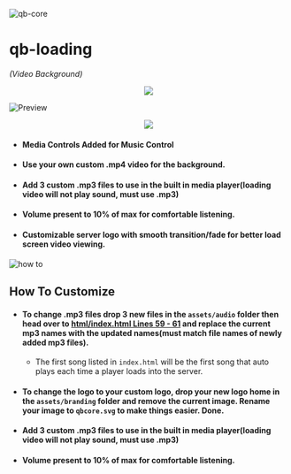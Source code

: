 ![qb-core](https://camo.githubusercontent.com/84e08e864cc999435cd88983acf4b6a47fede9bf263fd716772ad42e85d13753/68747470733a2f2f692e696d6775722e636f6d2f474846536843762e706e67)
# qb-loading 
*(Video Background)*


<div align="middle">
    <img width="auto" src="https://user-images.githubusercontent.com/91661118/154784761-d9e1a3de-3f34-47dc-afc2-0aecb6d17042.png"/>
</div>

![Preview](https://media.giphy.com/media/9uXOxGSDdZebChu28r/giphy.gif)


<div align="middle">
    <img width="auto" src="https://user-images.githubusercontent.com/91661118/154636617-a2ad4c09-4b60-4438-832a-ed1c505b52ea.png"/>
</div>

* #### Media Controls Added for Music Control
* #### Use your own custom .mp4 video for the background.
* #### Add 3 custom .mp3 files to use in the built in media player(loading video will not play sound, must use .mp3)
* #### Volume present to 10% of max for comfortable listening.
* #### Customizable server logo with smooth transition/fade for better load screen video viewing. 


![how to](https://cdn-icons-png.flaticon.com/512/5360/5360954.png)

## How To Customize

* #### To change .mp3 files drop 3 new files in the `assets/audio` folder then head over to [html/index.html Lines 59 - 61](https://github.com/OfficerMills/qb-loading/blob/main/qb-loading-main%2Fhtml%2Findex.html#L59-L61) and replace the current mp3 names with the updated names(must match file names of newly added mp3 files).
  * The first song listed in `index.html` will be the first song that auto plays each time a player loads into the server.
* #### To change the logo to your custom logo, drop your new logo home in the `assets/branding` folder and remove the current image. Rename your image to `qbcore.svg` to make things easier. Done.
* #### Add 3 custom .mp3 files to use in the built in media player(loading video will not play sound, must use .mp3)
* #### Volume present to 10% of max for comfortable listening.
